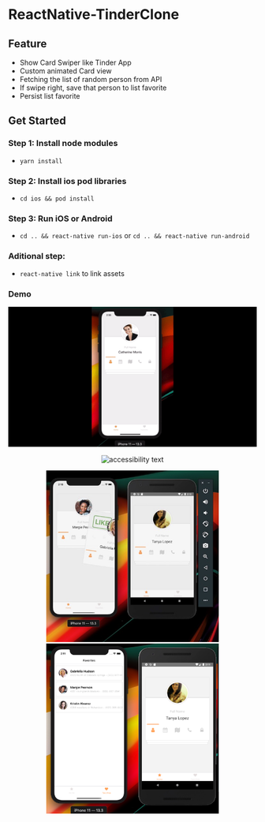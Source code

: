 # ReactNative-TinderClone

## Feature

- Show Card Swiper like Tinder App
- Custom animated Card view
- Fetching the list of random person from API
- If swipe right, save that person to list favorite
- Persist list favorite

## Get Started

### Step 1: Install node modules
- `yarn install`
### Step 2: Install ios pod libraries
- `cd ios && pod install`
### Step 3: Run iOS or Android
- `cd .. && react-native run-ios` or `cd .. && react-native run-android`

### Aditional step: 
- `react-native link` to link assets

### Demo

<p align="center">

  <img src="https://github.com/trungnguyen22/ReactNative-TinderClone/blob/master/art/demogif2.gif" width="650" alt="accessibility text">
</p>

<p align="center">

<img src="https://github.com/trungnguyen22/ReactNative-TinderClone/blob/master/art/demogif.gif" width="650" alt="accessibility text">
</p>

<p align="center">  
  <img src="https://github.com/trungnguyen22/ReactNative-TinderClone/blob/master/art/demo1.jpeg" width="350" alt="accessibility text">
  <img src="https://github.com/trungnguyen22/ReactNative-TinderClone/blob/master/art/demo2.png" width="350" title="hover text">
</p>


